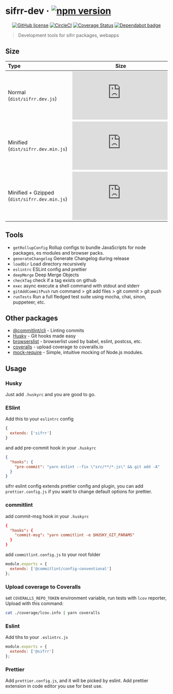 # sifrr-dev · [![npm version](https://img.shields.io/npm/v/@sifrr/dev.svg)](https://www.npmjs.com/package/@sifrr/dev)

<p align="center">
  <a href="https://github.com/sifrr/sifrr-dev/blob/master/LICENSE"><img src="https://img.shields.io/badge/license-MIT-blue.svg?style=flat-square" alt="GitHub license" /></a>
  <a href="https://circleci.com/gh/sifrr/sifrr-dev"><img alt="CircleCI" src="https://img.shields.io/circleci/project/github/sifrr/sifrr-dev/master.svg?logo=circleci&style=flat-square" /></a>
  <a href="https://coveralls.io/github/sifrr/sifrr-dev?branch=master"><img src="https://img.shields.io/coveralls/github/sifrr/sifrr-dev.svg?style=flat-square" alt="Coverage Status" /></a>
  <a href="https://dependabot.com/"><img src="https://badgen.net/badge/Dependabot/enabled/green?icon=dependabot" alt="Dependabot badge" /></a>
</p>

> Development tools for sifrr packages, webapps

## Size

| Type                                         |                                                                                               Size                                                                                               |
| :------------------------------------------- | :----------------------------------------------------------------------------------------------------------------------------------------------------------------------------------------------: |
| Normal (`dist/sifrr.dev.js`)                 |                   [![Normal](https://img.badgesize.io/sifrr/sifrr-dev/master/dist/sifrr.dev.js?maxAge=600)](https://github.com/sifrr/sifrr-dev/blob/master/dist/sifrr.dev.js)                    |
| Minified (`dist/sifrr.dev.min.js`)           |              [![Minified](https://img.badgesize.io/sifrr/sifrr-dev/master/dist/sifrr.dev.min.js?maxAge=600)](https://github.com/sifrr/sifrr-dev/blob/master/dist/sifrr.dev.min.js)               |
| Minified + Gzipped (`dist/sifrr.dev.min.js`) | [![Minified + Gzipped](https://img.badgesize.io/sifrr/sifrr-dev/master/dist/sifrr.dev.min.js?compression=gzip&maxAge=600)](https://github.com/sifrr/sifrr-dev/blob/master/dist/sifrr.dev.min.js) |

## Tools

- `getRollupConfig` Rollup configs to bundle JavaScripts for node packages, es modules and browser packs.
- `generateChangelog` Generate Changelog during release
- `loadDir` Load directory recursively
- `eslintrc` ESLint config and prettier
- `deepMerge` Deep Merge Objects
- `checkTag` check if a tag exists on github
- `exec` async execute a shell command with stdout and stderr
- `gitAddCommitPush` run command > git add files > git commit > git push
- `runTests` Run a full fledged test suite using mocha, chai, sinon, puppeteer, etc.

## Other packages

- [@commitlint/cli](https://github.com/conventional-changelog/commitlint) - Linting commits
- [Husky](https://github.com/typicode/husky) - Git hooks made easy
- [browserslist](https://github.com/browserslist/browserslist#readme) - browserlist used by babel, eslint, postcss, etc.
- [coveralls](https://github.com/nickmerwin/node-coveralls#readme) - upload coverage to coveralls.io
- [mock-require](https://github.com/boblauer/mock-require) - Simple, intuitive mocking of Node.js modules.

## Usage

### Husky

Just add `.huskyrc` and you are good to go.

### ESlint

Add this to your `eslintrc` config

```js
{
  extends: ['sifrr']
}
```

and add pre-commit hook in your `.huskyrc`

```json
{
  "hooks": {
    "pre-commit": "yarn eslint --fix \"src/**/*.js\" && git add -A"
  }
}
```

sifrr eslint config extends prettier config and plugin, you can add `prettier.config.js` if you want to change default options for prettier.

### commitlint

add commit-msg hook in your `.huskyrc`

```rc
{
  "hooks": {
    "commit-msg": "yarn commitlint -e $HUSKY_GIT_PARAMS"
  }
}
```

add `commitlint.config.js` to your root folder

```js
module.exports = {
  extends: ['@commitlint/config-conventional']
};
```

### Upload coverage to Coveralls

set `COVERALLS_REPO_TOKEN` environment variable, run tests with `lcov` reporter, Upload with this command:

```sh
cat ./coverage/lcov.info | yarn coveralls
```

### Eslint

Add tihs to your `.eslintrc.js`

```js
module.exports = {
  extends: ['@sifrr']
};
```

### Prettier

Add `prettier.config.js`, and it will be picked by eslint. Add prettier extension in code editor you use for best use.
